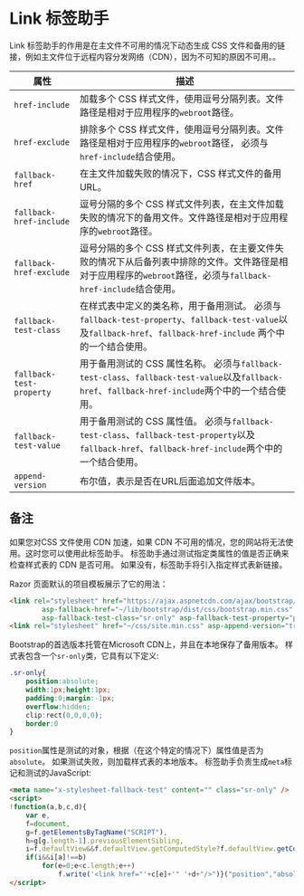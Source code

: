 # Link 标签助手

Link 标签助手的作用是在主文件不可用的情况下动态生成 CSS 文件和备用的链接，例如主文件位于远程内容分发网络（CDN），因为不可知的原因不可用。。

| 属性| 描述 |
| ---| --- |
| `href-include` | 加载多个 CSS 样式文件，使用逗号分隔列表。文件路径是相对于应用程序的`webroot`路径。|
| `href-exclude` | 排除多个 CSS 样式文件，使用逗号分隔列表。文件路径是相对于应用程序的`webroot`路径， 必须与`href-include`结合使用。|
| `fallback-href` | 在主文件加载失败的情况下，CSS 样式文件的备用URL。|
| `fallback-href-include` | 逗号分隔的多个 CSS 样式文件列表，在主文件加载失败的情况下的备用文件。文件路径是相对于应用程序的`webroot`路径。|
| `fallback-href-exclude`| 逗号分隔的多个 CSS 样式文件列表，在主要文件失败的情况下从后备列表中排除的文件。文件路径是相对于应用程序的`webroot`路径，必须与`fallback-href-include`结合使用。|
| `fallback-test-class`	| 在样式表中定义的类名称，用于备用测试。 必须与`fallback-test-property`、`fallback-test-value`以及`fallback-href`、`fallback-href-include` 两个中的一个结合使用。|
| `fallback-test-property`	| 用于备用测试的 CSS 属性名称。 必须与`fallback-test-class`、`fallback-test-value`以及`fallback-href`、`fallback-href-include`两个中的一个结合使用。|
| `fallback-test-value` | 用于备用测试的 CSS 属性值。 必须与`fallback-test-class`、`fallback-test-property`以及`fallback-href`、`fallback-href-include`两个中的一个结合使用。		|
| `append-version` | 布尔值，表示是否在URL后面追加文件版本。|

## 备注

如果您对CSS 文件使用 CDN 加速，如果 CDN 不可用的情况，您的网站将无法使用。这时您可以使用此标签助手。 标签助手通过测试指定类属性的值是否正确来检查样式表的 CDN 是否可用。 如果没有，标签助手将引入指定样式表新链接。

Razor 页面默认的项目模板展示了它的用法：

```html
<link rel="stylesheet" href="https://ajax.aspnetcdn.com/ajax/bootstrap/3.3.7/css/bootstrap.min.css"
        asp-fallback-href="~/lib/bootstrap/dist/css/bootstrap.min.css"
        asp-fallback-test-class="sr-only" asp-fallback-test-property="position" asp-fallback-test-value="absolute" />
<link rel="stylesheet" href="~/css/site.min.css" asp-append-version="true" />
```

Bootstrap的首选版本托管在Microsoft CDN上，并且在本地保存了备用版本。 样式表包含一个`sr-only`类，它具有以下定义:

```css
.sr-only{
    position:absolute;
    width:1px;height:1px;
    padding:0;margin:-1px;
    overflow:hidden;
    clip:rect(0,0,0,0);
    border:0
}
```

`position`属性是测试的对象，根据（在这个特定的情况下）属性值是否为`absolute`。 如果测试失败，则加载样式表的本地版本。 标签助手负责生成`meta`标记和测试的JavaScript:

```html
<meta name="x-stylesheet-fallback-test" content="" class="sr-only" />
<script>
!function(a,b,c,d){
    var e,
    f=document,
    g=f.getElementsByTagName("SCRIPT"),
    h=g[g.length-1].previousElementSibling,
    i=f.defaultView&&f.defaultView.getComputedStyle?f.defaultView.getComputedStyle(h):h.currentStyle;
    if(i&&i[a]!==b)
        for(e=0;e<c.length;e++)
            f.write('<link href="'+c[e]+'" '+d+"/>")}("position","absolute",["\/lib\/bootstrap\/dist\/css\/bootstrap.min.css"], "rel=\u0022stylesheet\u0022 ");
</script>
```